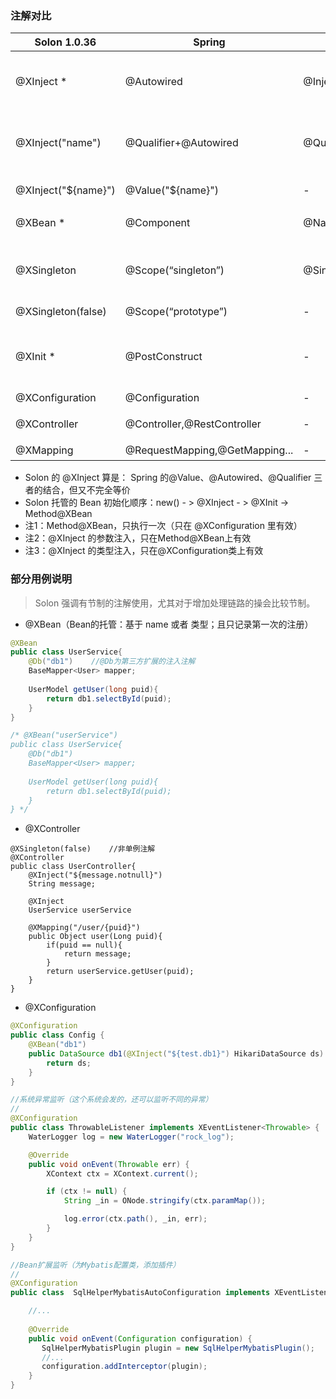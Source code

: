 ### 注解对比

|  Solon 1.0.36 | Spring | JSR 330 | |
| -------- | -------- | -------- | -------- |
| @XInject *     | @Autowired     | @Inject     | 注入Bean（by type）    |
| @XInject("name")     | @Qualifier+@Autowired     | @Qualifier+@Inject     | 注入Bean（by name）    |
| @XInject("${name}")     | @Value("${name}")     | -     | 注入配置    |
| @XBean *     | @Component     | @Named     | 托管Bean     |
| @XSingleton     | @Scope(“singleton”)     | @Singleton     | 单例（Solon 默认是单例）     |
| @XSingleton(false)     | @Scope(“prototype”)     | -     | 非单例     |
| | | |
| @XInit *     | @PostConstruct     | -     | 构造完成并注入后的初始化     |
| @XConfiguration | @Configuration | - | 配置类 |
| @XController | @Controller,@RestController | - | 控制器类 |
| @XMapping | @RequestMapping,@GetMapping... | - | 映射 |


* Solon 的 @XInject 算是： Spring 的@Value、@Autowired、@Qualifier 三者的结合，但又不完全等价
* Solon 托管的 Bean 初始化顺序：new() - > @XInject - > @XInit -> Method@XBean
* 注1：Method@XBean，只执行一次（只在 @XConfiguration 里有效）
* 注2：@XInject 的参数注入，只在Method@XBean上有效
* 注3：@XInject 的类型注入，只在@XConfiguration类上有效

### 部分用例说明

> Solon 强调有节制的注解使用，尤其对于增加处理链路的操会比较节制。

* @XBean（Bean的托管：基于 name 或者 类型；且只记录第一次的注册）

```java
@XBean
public class UserService{
    @Db("db1")    //@Db为第三方扩展的注入注解
    BaseMapper<User> mapper;
    
    UserModel getUser(long puid){
        return db1.selectById(puid);
    }
}

/* @XBean("userService")
public class UserService{
    @Db("db1") 
    BaseMapper<User> mapper;
    
    UserModel getUser(long puid){
        return db1.selectById(puid);
    }
} */
```

* @XController

```
@XSingleton(false)    //非单例注解
@XController
public class UserController{
    @XInject("${message.notnull}")
    String message;
    
    @XInject
    UserService userService
    
    @XMapping("/user/{puid}")
    public Object user(Long puid){
        if(puid == null){
            return message;
        }
        return userService.getUser(puid);
    }
}
```

* @XConfiguration

```java
@XConfiguration
public class Config {
    @XBean("db1")
    public DataSource db1(@XInject("${test.db1}") HikariDataSource ds) {
        return ds;
    }
}

//系统异常监听（这个系统会发的，还可以监听不同的异常）
//
@XConfiguration
public class ThrowableListener implements XEventListener<Throwable> {
    WaterLogger log = new WaterLogger("rock_log");

    @Override
    public void onEvent(Throwable err) {
        XContext ctx = XContext.current();

        if (ctx != null) {
            String _in = ONode.stringify(ctx.paramMap());

            log.error(ctx.path(), _in, err);
        }
    }
}

//Bean扩展监听（为Mybatis配置类，添加插件）
//
@XConfiguration
public class  SqlHelperMybatisAutoConfiguration implements XEventListener<Configuration> {

    //...
    
    @Override
    public void onEvent(Configuration configuration) {
       SqlHelperMybatisPlugin plugin = new SqlHelperMybatisPlugin();
       //...
       configuration.addInterceptor(plugin);
    }    
}
```
